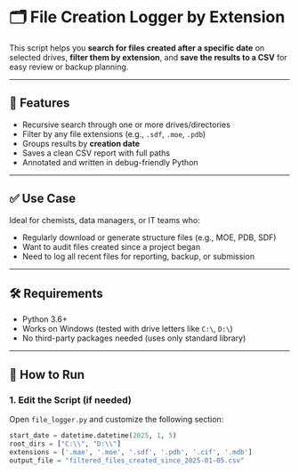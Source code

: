 # 🗂️ File Creation Logger by Extension

This script helps you **search for files created after a specific date** on selected drives, **filter them by extension**, and **save the results to a CSV** for easy review or backup planning.

---

## 📌 Features

- Recursive search through one or more drives/directories
- Filter by any file extensions (e.g., `.sdf`, `.moe`, `.pdb`)
- Groups results by **creation date**
- Saves a clean CSV report with full paths
- Annotated and written in debug-friendly Python

---

## ✅ Use Case

Ideal for chemists, data managers, or IT teams who:
- Regularly download or generate structure files (e.g., MOE, PDB, SDF)
- Want to audit files created since a project began
- Need to log all recent files for reporting, backup, or submission

---

## 🛠️ Requirements

- Python 3.6+
- Works on Windows (tested with drive letters like `C:\`, `D:\`)
- No third-party packages needed (uses only standard library)

---

## 🚀 How to Run

### 1. **Edit the Script (if needed)**

Open `file_logger.py` and customize the following section:

```python
start_date = datetime.datetime(2025, 1, 5)
root_dirs = ["C:\\", "D:\\"]
extensions = ['.mae', '.moe', '.sdf', '.pdb', '.cif', '.mdb']
output_file = "filtered_files_created_since_2025-01-05.csv"
